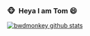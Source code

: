 ### :monkey_face:  &nbsp;Heya I am Tom 😄

<!--
**bwdmonkey/bwdmonkey** is a ✨ _special_ ✨ repository because its `README.md` (this file) appears on your GitHub profile.

Here are some ideas to get you started:

- 🔭 I’m currently working on ...
- 🌱 I’m currently learning ...
- 👯 I’m looking to collaborate on ...
- 🤔 I’m looking for help with ...
- 💬 Ask me about ...
- 📫 How to reach me: ...
- 😄 Pronouns: ...
- ⚡ Fun fact: ...
-->

<a href="https://github.com/anuraghazra/github-readme-stats">
  <img align="center" src="https://github-readme-stats.vercel.app/api?username=bwdmonkey&show_icons=true&theme=radical&hide=contribs&show_icons=true&include_all_commits=true" alt="bwdmonkey github stats" />
</a>
